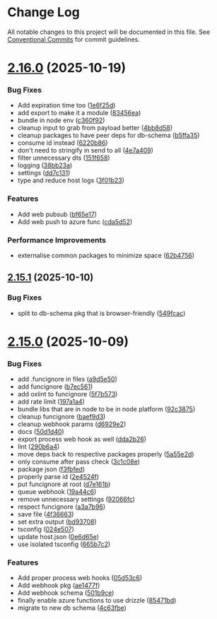 # Change Log

All notable changes to this project will be documented in this file.
See [Conventional Commits](https://conventionalcommits.org) for commit guidelines.

# [2.16.0](https://github.com/Esposter/Esposter/compare/v2.15.1...v2.16.0) (2025-10-19)

### Bug Fixes

* Add expiration time too ([1e6f25d](https://github.com/Esposter/Esposter/commit/1e6f25d6ac4fb543978167c09dad47e2f066b74d))
* add export to make it a module ([83456ea](https://github.com/Esposter/Esposter/commit/83456ea7991238a5d74a4628971e1d19c5469089))
* bundle in node env ([c360f92](https://github.com/Esposter/Esposter/commit/c360f92cb378bf63eedb0c72af5eecf72829a407))
* cleanup input to grab from payload better ([4bb8d58](https://github.com/Esposter/Esposter/commit/4bb8d58d57f82f6195461dc5af506e24ef3e3508))
* cleanup packages to have peer deps for db-schema ([b5ffa35](https://github.com/Esposter/Esposter/commit/b5ffa35df2c5d61c7eba8104c911b82cd75a4525))
* consume id instead ([6220b86](https://github.com/Esposter/Esposter/commit/6220b862ad6bf171941f3d0cde187832a568e71e))
* don't need to stringify in send to all ([4e7a409](https://github.com/Esposter/Esposter/commit/4e7a40973c9b40da8e068a44e529965072462862))
* filter unnecessary dts ([151f658](https://github.com/Esposter/Esposter/commit/151f65854ce3a9bcfd1f4cfc5086642d25781ad7))
* logging ([38bb23a](https://github.com/Esposter/Esposter/commit/38bb23ae2d68de2223f3e93ffc589ee156005085))
* settings ([dd7c131](https://github.com/Esposter/Esposter/commit/dd7c131e523237500941b2ade51b52692a0cba1e))
* type and reduce host logs ([3f01b23](https://github.com/Esposter/Esposter/commit/3f01b23a691401284d04e6f80bd9291c587210ef))

### Features

* Add web pubsub ([bf65e17](https://github.com/Esposter/Esposter/commit/bf65e170039e7307b9ec24792176b883206dbeb8))
* Add web push to azure func ([cda5d52](https://github.com/Esposter/Esposter/commit/cda5d529235d8d317fb9cd615969cfd68443e697))

### Performance Improvements

* externalise common packages to minimize space ([62b4756](https://github.com/Esposter/Esposter/commit/62b475665ee55ec26f6a698c97df8bd60dd31723))

## [2.15.1](https://github.com/Esposter/Esposter/compare/v2.15.0...v2.15.1) (2025-10-10)

### Bug Fixes

* split to db-schema pkg that is browser-friendly ([549fcac](https://github.com/Esposter/Esposter/commit/549fcacfe755039fb2a85e17baaa11f2ddfc6d4f))

# [2.15.0](https://github.com/Esposter/Esposter/compare/v2.14.0...v2.15.0) (2025-10-09)

### Bug Fixes

* add .funcignore in files ([a9d5e50](https://github.com/Esposter/Esposter/commit/a9d5e5020484b5bf616459440b2f430cbf42a894))
* add funcignore ([b7ec561](https://github.com/Esposter/Esposter/commit/b7ec561fcec01e9ceee2221dabf5ebd558fabe06))
* add oxlint to funcignore ([5f7b573](https://github.com/Esposter/Esposter/commit/5f7b57366336f6819cabefa7c787cd3b430c7186))
* add rate limit ([197a1a4](https://github.com/Esposter/Esposter/commit/197a1a458c466898aa2379732a0ef1db5fbda7bc))
* bundle libs that are in node to be in node platform ([92c3875](https://github.com/Esposter/Esposter/commit/92c38752e6d5e2a481f0a2107d7143e00fe4e14d))
* cleanup funcignore ([baef9d3](https://github.com/Esposter/Esposter/commit/baef9d3f1ed7e57862c4ff96dbe11ffcb8d1042a))
* cleanup webhook params ([d6929e2](https://github.com/Esposter/Esposter/commit/d6929e2347c768940a8d3470b135348241873967))
* docs ([50d1d40](https://github.com/Esposter/Esposter/commit/50d1d4081abefdbd5956198b0b1fdac11cf59f4c))
* export process web hook as well ([dda2b26](https://github.com/Esposter/Esposter/commit/dda2b26e7959fa2733297b6f37c13e28ff96a9b0))
* lint ([290b6a4](https://github.com/Esposter/Esposter/commit/290b6a4d0d22fcb500ed271653e8b1c84c2a4a87))
* move deps back to respective packages properly ([5a55e2d](https://github.com/Esposter/Esposter/commit/5a55e2d29f3de9d88bb68779780e983e9388457f))
* only consume after pass check ([3c1c08e](https://github.com/Esposter/Esposter/commit/3c1c08e0b30473d2eccf805e070ffe9e6c148315))
* package json ([f3fbfed](https://github.com/Esposter/Esposter/commit/f3fbfedc9772b653d34b2f2621d9dbf2612c3bd1))
* properly parse id ([2e4524f](https://github.com/Esposter/Esposter/commit/2e4524feb48ca68b653d246a6c8e8f70dfca584b))
* put funcignore at root ([d7e161b](https://github.com/Esposter/Esposter/commit/d7e161b8747609d68315b7ecdaeaac2d7070c6f6))
* queue webhook ([19a44c6](https://github.com/Esposter/Esposter/commit/19a44c69ea5646ce27b379c5618fcc03d6907cb5))
* remove unnecessary settings ([92066fc](https://github.com/Esposter/Esposter/commit/92066fced3f2d1f66755dff560e9c2d6e806a9d5))
* respect funcignore ([a3a7b96](https://github.com/Esposter/Esposter/commit/a3a7b96553a08e7a6449cd0b6b3c0f0912ed2817))
* save file ([4f36663](https://github.com/Esposter/Esposter/commit/4f366638340e567411a6acb3752f4e838d3cb4d8))
* set extra output ([bd93708](https://github.com/Esposter/Esposter/commit/bd937089a617a0cb87a2ebcb6cc9d7b5f05344ed))
* tsconfig ([024e507](https://github.com/Esposter/Esposter/commit/024e5075519528486f3c8325b7e8b530664fa441))
* update host.json ([0e6d65e](https://github.com/Esposter/Esposter/commit/0e6d65e05766fa39c8462ad3de72a6b08ae979c5))
* use isolated tsconfig ([665b7c2](https://github.com/Esposter/Esposter/commit/665b7c2964f0c36f60564eae3c3e79fcf630c709))

### Features

* Add proper process web hooks ([05d53c6](https://github.com/Esposter/Esposter/commit/05d53c61ec08fa620d20e8ad0ea9ed756843ebce))
* Add webhook pkg ([ae1477f](https://github.com/Esposter/Esposter/commit/ae1477f28b6b6df94da98cec1c944ff9de96e258))
* Add webhook schema ([501b9ce](https://github.com/Esposter/Esposter/commit/501b9ce2e1c3f43869ac954cdc449202c781d119))
* finally enable azure functions to use drizzle ([85471bd](https://github.com/Esposter/Esposter/commit/85471bd2246ca426084b0e78e356d21a0d1e03f8))
* migrate to new db schema ([4c63fbe](https://github.com/Esposter/Esposter/commit/4c63fbe289ce89ed18001e09cf6970501a15c9bb))
